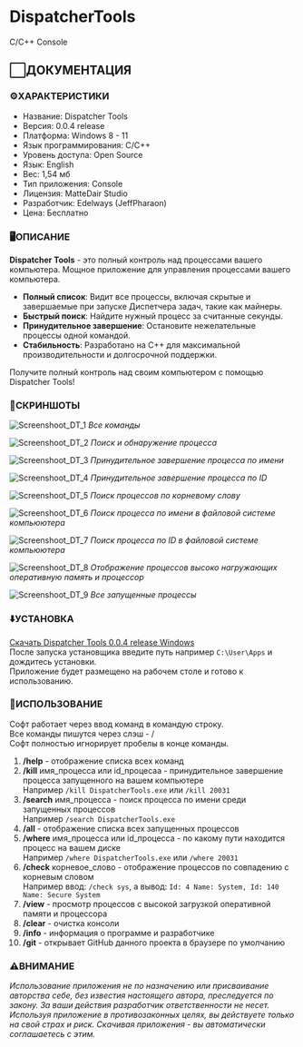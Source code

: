 # DispatcherTools
C/C++ Console

## ⬜️ДОКУМЕНТАЦИЯ

### ⚙️ХАРАКТЕРИСТИКИ

* Название: Dispatcher Tools
* Версия: 0.0.4 release
* Платформа: Windows 8 - 11
* Язык программирования: C/C++
* Уровень доступа: Open Source
* Язык: English
* Вес: 1,54 мб
* Тип приложения: Console
* Лицензия: MatteDair Studio
* Разработчик: Edelways (JeffPharaon)
* Цена: Бесплатно

### 🖥ОПИСАНИЕ

**Dispatcher Tools** - это полный контроль над процессами вашего компьютера. Мощное приложение для управления процессами вашего компьютера.  

* **Полный список**: Видит все процессы, включая скрытые и завершаемые при запуске Диспетчера задач, такие как майнеры.
* **Быстрый поиск**: Найдите нужный процесс за считанные секунды.
* **Принудительное завершение**: Остановите нежелательные процессы одной командой.
* **Стабильность**: Разработано на C++ для максимальной производительности и долгосрочной поддержки.

Получите полный контроль над своим компьютером с помощью Dispatcher Tools!

### 📸СКРИНШОТЫ

![Screenshoot_DT_1](https://github.com/user-attachments/assets/64246cc7-d587-492c-a391-32e2fec9e6bd)
*Все команды*  


![Screenshoot_DT_2](https://github.com/user-attachments/assets/dc84bc8d-a9be-4a86-8798-2d5a2996ad96)
*Поиск и обнаружение процесса*  


![Screenshoot_DT_3](https://github.com/user-attachments/assets/5a02dfeb-d61a-4d12-a904-8cbf021db184)
*Принудительное завершение процесса по имени*  


![Screenshoot_DT_4](https://github.com/user-attachments/assets/177860d0-5e33-4bd5-8c0c-ac9687cbfd89)
*Принудительное завершение процесса по ID*


![Screenshoot_DT_5](https://github.com/user-attachments/assets/f7479aab-ca23-4b20-982e-67a9bbc8c068)
*Поиск процессов по корневому слову*


![Screenshoot_DT_6](https://github.com/user-attachments/assets/8338cacc-1649-4141-b5ac-cd2a48e1b705)
*Поиск процесса по имени в файловой системе компьюютера*


![Screenshoot_DT_7](https://github.com/user-attachments/assets/937c8c68-f3c8-4f3b-a3eb-4a3626d4f152)
*Поиск процесса по ID в файловой системе компьюютера*


![Screenshoot_DT_8](https://github.com/user-attachments/assets/fd1c6253-95e9-4414-b0dc-41bb32ce11c7)
*Отображение процессов высоко нагружающих оперативную память и процессор*  


![Screenshoot_DT_9](https://github.com/user-attachments/assets/33d2ae0b-01f0-40a4-a497-89ebc4afb10f)
*Все запущенные процессы*  


### ⬇️УСТАНОВКА

[Скачать Dispatcher Tools 0.0.4 release Windows](https://github.com/jeffpharaon/DispatcherTools/blob/master/Application/installer_dt.exe)  
После запуска установщика введите путь например `C:\User\Apps` и дождитесь установки.  
Приложение будет размещено на рабочем столе и готово к использованию.

### 🛃ИСПОЛЬЗОВАНИЕ 

Софт работает через ввод команд в командую строку.  
Все команды пишутся через слэш - /  
Софт полностью игнорирует пробелы в конце команды.  
1. **/help** - отображение списка всех команд 
2. **/kill** имя_процесса или id_процесаа - принудительное завершение процесса запущенного на вашем компьютере  
Например `/kill DispatcherTools.exe` или `/kill 20031`
3. **/search** имя_процесса - поиск процесса по имени среди запущенных процессов  
Например `/search DispatcherTools.exe`
4. **/all** - отображение списка всех запущенных процессов
5. **/where** имя_процесса или id_процесса - по какому пути находится процесс на вашем диске  
Например `/where DispatcherTools.exe` или `/where 20031`
7. **/check** корневое_слово - отображение процессов по совпадению с корневым словом  
Например ввод: `/check sys`, а вывод: `Id: 4 Name: System, Id: 140 Name: Secure System`
8. **/view** - просмотр процессов с высокой загрузкой оперативной памяти и процессора
9. **/clear** - очистка консоли 
10. **/info** - информация о программе и разработчике
11. **/git** - открывает GitHub данного проекта в браузере по умолчанию

### ⚠️ВНИМАНИЕ

*Использование приложения не по назначению или присваивание авторства себе, без известия настоящего автора, преследуется по закону. За ваши действия разработчик ответственности не несет. Используя приложение в противозаконных целях, вы действуете только на свой страх и риск. Скачивая приложения - вы автоматически соглашаетесь с этим.*

